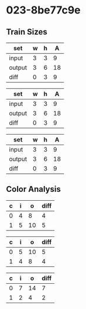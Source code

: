 # 023-8be77c9e
## Train Sizes

|set|w|h|A|
|---|---|---|---|
|input|3|3|9|
|output|3|6|18|
|diff|0|3|9|


|set|w|h|A|
|---|---|---|---|
|input|3|3|9|
|output|3|6|18|
|diff|0|3|9|


|set|w|h|A|
|---|---|---|---|
|input|3|3|9|
|output|3|6|18|
|diff|0|3|9|


## Color Analysis

|c|i|o|diff|
|---|---|---|---|
|0|4|8|4|
|1|5|10|5|


|c|i|o|diff|
|---|---|---|---|
|0|5|10|5|
|1|4|8|4|


|c|i|o|diff|
|---|---|---|---|
|0|7|14|7|
|1|2|4|2|

